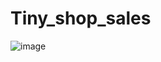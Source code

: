 # Tiny_shop_sales
![image](https://github.com/Malathysid/Tiny_shop_sales/assets/110052786/85b1acdb-7993-4e8e-9a2e-839f5b5f02c7)
 

